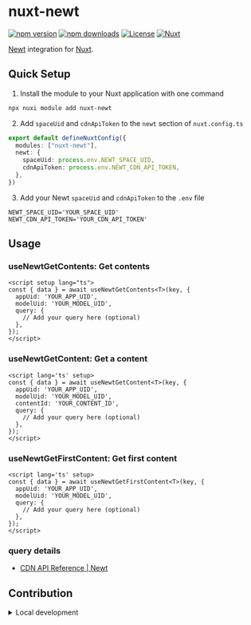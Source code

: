 # nuxt-newt

[![npm version][npm-version-src]][npm-version-href]
[![npm downloads][npm-downloads-src]][npm-downloads-href]
[![License][license-src]][license-href]
[![Nuxt][nuxt-src]][nuxt-href]

[Newt](https://www.newt.so/) integration for [Nuxt](https://nuxt.com/).

## Quick Setup

1. Install the module to your Nuxt application with one command

```bash
npx nuxi module add nuxt-newt
```

2. Add `spaceUid` and `cdnApiToken` to the `newt` section of `nuxt.config.ts`

```ts
export default defineNuxtConfig({
  modules: ["nuxt-newt"],
  newt: {
    spaceUid: process.env.NEWT_SPACE_UID,
    cdnApiToken: process.env.NEWT_CDN_API_TOKEN,
  },
})
```

3. Add your Newt `spaceUid` and `cdnApiToken` to the `.env` file

```.env
NEWT_SPACE_UID='YOUR_SPACE_UID'
NEWT_CDN_API_TOKEN='YOUR_CDN_API_TOKEN'
```

## Usage
### useNewtGetContents: Get contents
```vue
<script setup lang="ts">
const { data } = await useNewtGetContents<T>(key, {
  appUid: 'YOUR_APP_UID',
  modelUid: 'YOUR_MODEL_UID',
  query: {
    // Add your query here (optional)
  },
});
</script>
```

### useNewtGetContent: Get a content
```vue
<script lang='ts' setup>
const { data } = await useNewtGetContent<T>(key, {
  appUid: 'YOUR_APP_UID',
  modelUid: 'YOUR_MODEL_UID',
  contentId: 'YOUR_CONTENT_ID',
  query: {
    // Add your query here (optional)
  },
});
</script>
```

### useNewtGetFirstContent: Get first content
```vue
<script lang='ts' setup>
const { data } = await useNewtGetFirstContent<T>(key, {
  appUid: 'YOUR_APP_UID',
  modelUid: 'YOUR_MODEL_UID',
  query: {
    // Add your query here (optional)
  },
});
</script>
```

### query details
- [CDN API Reference | Newt](https://developers.newt.so/apis/cdn?_gl=1*toh7b6*_ga*MzAyMDYzOTIwLjE2ODIwODg4OTU.*_ga_9RZWH2CVVG*MTcxNjI5OTgyOS4yNi4xLjE3MTYzMDAwMDIuNTQuMC4w#tag/contents_general/Queries/Filters)

## Contribution

<details>
  <summary>Local development</summary>
  
  ```bash
  # Install dependencies
  npm install
  
  # Generate type stubs
  npm run dev:prepare
  
  # Develop with the playground
  npm run dev
  
  # Build the playground
  npm run dev:build
  
  # Run ESLint
  npm run lint
  
  # Run Vitest
  npm run test
  npm run test:watch
  
  # Release new version
  npm run release
  ```

</details>

<!-- Badges -->

[npm-version-src]: https://img.shields.io/npm/v/nuxt-newt/latest.svg?style=flat&colorA=020420&colorB=00DC82
[npm-version-href]: https://npmjs.com/package/nuxt-newt
[npm-downloads-src]: https://img.shields.io/npm/dm/nuxt-newt.svg?style=flat&colorA=020420&colorB=00DC82
[npm-downloads-href]: https://npmjs.com/package/nuxt-newt
[license-src]: https://img.shields.io/npm/l/nuxt-newt.svg?style=flat&colorA=020420&colorB=00DC82
[license-href]: https://npmjs.com/package/nuxt-newt
[nuxt-src]: https://img.shields.io/badge/Nuxt-020420?logo=nuxt.js
[nuxt-href]: https://nuxt.com
